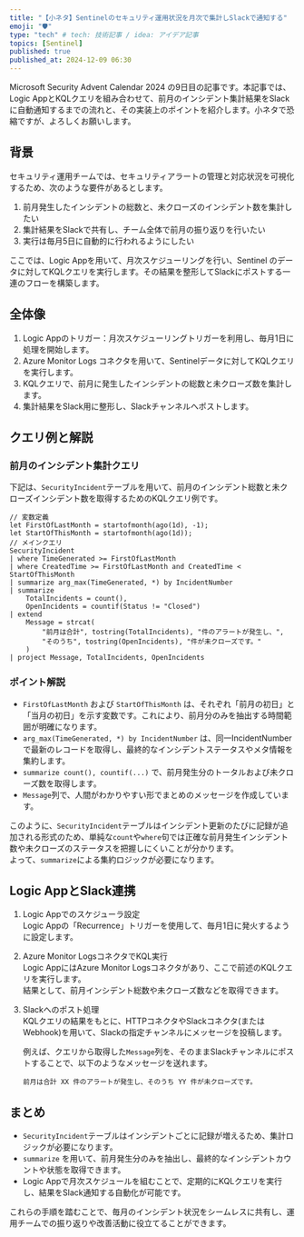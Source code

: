 ```yaml
---
title: "【小ネタ】Sentinelのセキュリティ運用状況を月次で集計しSlackで通知する"
emoji: "🛡" 
type: "tech" # tech: 技術記事 / idea: アイデア記事
topics: [Sentinel] 
published: true
published_at: 2024-12-09 06:30
---
```


Microsoft Security Advent Calendar 2024 の9日目の記事です。本記事では、Logic AppとKQLクエリを組み合わせて、前月のインシデント集計結果をSlackに自動通知するまでの流れと、その実装上のポイントを紹介します。小ネタで恐縮ですが、よろしくお願いします。

## 背景

セキュリティ運用チームでは、セキュリティアラートの管理と対応状況を可視化するため、次のような要件があるとします。

1. 前月発生したインシデントの総数と、未クローズのインシデント数を集計したい
2. 集計結果をSlackで共有し、チーム全体で前月の振り返りを行いたい
3. 実行は毎月5日に自動的に行われるようにしたい

ここでは、Logic Appを用いて、月次スケジューリングを行い、Sentinel のデータに対してKQLクエリを実行します。その結果を整形してSlackにポストする一連のフローを構築します。

## 全体像

1. Logic Appのトリガー：月次スケジューリングトリガーを利用し、毎月1日に処理を開始します。
2. Azure Monitor Logs コネクタを用いて、Sentinelデータに対してKQLクエリを実行します。
3. KQLクエリで、前月に発生したインシデントの総数と未クローズ数を集計します。
4. 集計結果をSlack用に整形し、Slackチャンネルへポストします。

## クエリ例と解説

### 前月のインシデント集計クエリ

下記は、`SecurityIncident`テーブルを用いて、前月のインシデント総数と未クローズインシデント数を取得するためのKQLクエリ例です。

```kql
// 変数定義
let FirstOfLastMonth = startofmonth(ago(1d), -1);
let StartOfThisMonth = startofmonth(ago(1d));
// メインクエリ
SecurityIncident
| where TimeGenerated >= FirstOfLastMonth
| where CreatedTime >= FirstOfLastMonth and CreatedTime < StartOfThisMonth
| summarize arg_max(TimeGenerated, *) by IncidentNumber
| summarize
    TotalIncidents = count(),
    OpenIncidents = countif(Status != "Closed")
| extend
    Message = strcat(
        "前月は合計", tostring(TotalIncidents), "件のアラートが発生し、",
        "そのうち", tostring(OpenIncidents), "件が未クローズです。"
    )
| project Message, TotalIncidents, OpenIncidents
```

### ポイント解説

- `FirstOfLastMonth` および `StartOfThisMonth` は、それぞれ「前月の初日」と「当月の初日」を示す変数です。これにより、前月分のみを抽出する時間範囲が明確になります。
- `arg_max(TimeGenerated, *) by IncidentNumber` は、同一IncidentNumberで最新のレコードを取得し、最終的なインシデントステータスやメタ情報を集約します。
- `summarize count(), countif(...)` で、前月発生分のトータルおよび未クローズ数を取得します。
- `Message`列で、人間がわかりやすい形でまとめのメッセージを作成しています。

このように、`SecurityIncident`テーブルはインシデント更新のたびに記録が追加される形式のため、単純な`count`や`where`句では正確な前月発生インシデント数や未クローズのステータスを把握しにくいことが分かります。  
よって、`summarize`による集約ロジックが必要になります。

## Logic AppとSlack連携

1. Logic Appでのスケジューラ設定  
   Logic Appの「Recurrence」トリガーを使用して、毎月1日に発火するように設定します。

2. Azure Monitor LogsコネクタでKQL実行  
   Logic AppにはAzure Monitor Logsコネクタがあり、ここで前述のKQLクエリを実行します。  
   結果として、前月インシデント総数や未クローズ数などを取得できます。

3. Slackへのポスト処理  
   KQLクエリの結果をもとに、HTTPコネクタやSlackコネクタ(またはWebhook)を用いて、Slackの指定チャンネルにメッセージを投稿します。

   例えば、クエリから取得した`Message`列を、そのままSlackチャンネルにポストすることで、以下のようなメッセージを送れます。

   ```
   前月は合計 XX 件のアラートが発生し、そのうち YY 件が未クローズです。
   ```

## まとめ

- `SecurityIncident`テーブルはインシデントごとに記録が増えるため、集計ロジックが必要になります。
- `summarize` を用いて、前月発生分のみを抽出し、最終的なインシデントカウントや状態を取得できます。
- Logic Appで月次スケジュールを組むことで、定期的にKQLクエリを実行し、結果をSlack通知する自動化が可能です。

これらの手順を踏むことで、毎月のインシデント状況をシームレスに共有し、運用チームでの振り返りや改善活動に役立てることができます。

